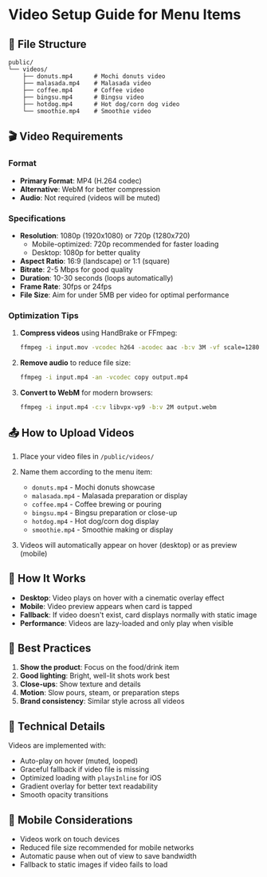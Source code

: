 # Video Setup Guide for Menu Items

## 📁 File Structure

```
public/
└── videos/
    ├── donuts.mp4      # Mochi donuts video
    ├── malasada.mp4    # Malasada video
    ├── coffee.mp4      # Coffee video
    ├── bingsu.mp4      # Bingsu video
    ├── hotdog.mp4      # Hot dog/corn dog video
    └── smoothie.mp4    # Smoothie video
```

## 🎬 Video Requirements

### Format
- **Primary Format**: MP4 (H.264 codec)
- **Alternative**: WebM for better compression
- **Audio**: Not required (videos will be muted)

### Specifications
- **Resolution**: 1080p (1920x1080) or 720p (1280x720)
  - Mobile-optimized: 720p recommended for faster loading
  - Desktop: 1080p for better quality
- **Aspect Ratio**: 16:9 (landscape) or 1:1 (square)
- **Bitrate**: 2-5 Mbps for good quality
- **Duration**: 10-30 seconds (loops automatically)
- **Frame Rate**: 30fps or 24fps
- **File Size**: Aim for under 5MB per video for optimal performance

### Optimization Tips
1. **Compress videos** using HandBrake or FFmpeg:
   ```bash
   ffmpeg -i input.mov -vcodec h264 -acodec aac -b:v 3M -vf scale=1280:720 output.mp4
   ```

2. **Remove audio** to reduce file size:
   ```bash
   ffmpeg -i input.mp4 -an -vcodec copy output.mp4
   ```

3. **Convert to WebM** for modern browsers:
   ```bash
   ffmpeg -i input.mp4 -c:v libvpx-vp9 -b:v 2M output.webm
   ```

## 📤 How to Upload Videos

1. Place your video files in `/public/videos/`
2. Name them according to the menu item:
   - `donuts.mp4` - Mochi donuts showcase
   - `malasada.mp4` - Malasada preparation or display
   - `coffee.mp4` - Coffee brewing or pouring
   - `bingsu.mp4` - Bingsu preparation or close-up
   - `hotdog.mp4` - Hot dog/corn dog display
   - `smoothie.mp4` - Smoothie making or display

3. Videos will automatically appear on hover (desktop) or as preview (mobile)

## 🎨 How It Works

- **Desktop**: Video plays on hover with a cinematic overlay effect
- **Mobile**: Video preview appears when card is tapped
- **Fallback**: If video doesn't exist, card displays normally with static image
- **Performance**: Videos are lazy-loaded and only play when visible

## 🎯 Best Practices

1. **Show the product**: Focus on the food/drink item
2. **Good lighting**: Bright, well-lit shots work best
3. **Close-ups**: Show texture and details
4. **Motion**: Slow pours, steam, or preparation steps
5. **Brand consistency**: Similar style across all videos

## 🔧 Technical Details

Videos are implemented with:
- Auto-play on hover (muted, looped)
- Graceful fallback if video file is missing
- Optimized loading with `playsInline` for iOS
- Gradient overlay for better text readability
- Smooth opacity transitions

## 📱 Mobile Considerations

- Videos work on touch devices
- Reduced file size recommended for mobile networks
- Automatic pause when out of view to save bandwidth
- Fallback to static images if video fails to load
